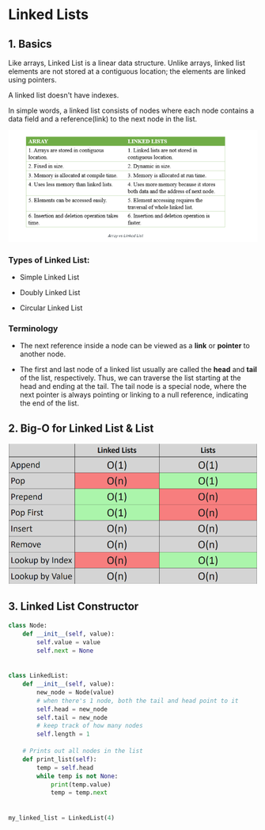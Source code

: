 # Linked Lists


## 1. Basics

Like arrays, Linked List is a linear data structure. Unlike arrays, linked list elements are not stored at a contiguous location; the elements are linked using pointers.

A linked list doesn't have indexes.

In simple words, a linked list consists of nodes where each node contains a data field and a reference(link) to the next node in the list.

![](./ll-array2.png)


### Types of Linked List:

* Simple Linked List

* Doubly Linked List

* Circular Linked List

### Terminology

* The next reference inside a node can be viewed as a **link** or **pointer** to another node.

* The first and last node of a linked list usually are called the **head** and **tail** of the list, respectively. Thus, we can traverse the list starting at the head and ending at the tail. The tail node is a special node, where the next pointer is always pointing or linking to a null reference, indicating the end of the list.

## 2. Big-O for Linked List & List

![](./ll-list.png)


## 3. Linked List Constructor

```python
class Node:
    def __init__(self, value):
        self.value = value
        self.next = None


class LinkedList:
    def __init__(self, value):
        new_node = Node(value)
        # when there's 1 node, both the tail and head point to it
        self.head = new_node
        self.tail = new_node
        # keep track of how many nodes
        self.length = 1

    # Prints out all nodes in the list
    def print_list(self):
        temp = self.head
        while temp is not None:
            print(temp.value)
            temp = temp.next


my_linked_list = LinkedList(4)
```